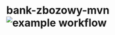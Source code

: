 # bank-zbozowy-mvn![example workflow](https://github.com/<user>/<repo>/actions/workflows/<file>/badge.svg)
